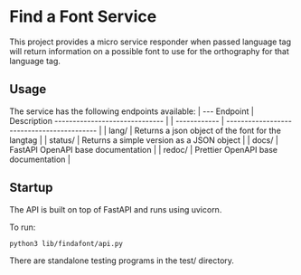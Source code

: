 # Find a Font Service

This project provides a micro service responder when passed language tag will
return information on a possible font to use for the orthography for that
language tag.

## Usage

The service has the following endpoints available:
| --- Endpoint | Description ------------------------------ |
| ------------ | ------------------------------------------ |
| lang/<langtag> | Returns a json object of the font for the langtag |
| status/ |    Returns a simple version as a JSON object    |
| docs/   |    FastAPI OpenAPI base documentation           |
| redoc/  |    Prettier OpenAPI base documentation          |


## Startup

The API is built on top of FastAPI and runs using uvicorn.

To run:

```
python3 lib/findafont/api.py
```

There are standalone testing programs in the test/ directory.
